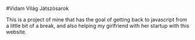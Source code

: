 #Vidam Világ Játszósarok

This is a project of mine that has the goal of getting back to javascript from a little bit of a break, and also helping my girlfriend with her startup with this website.